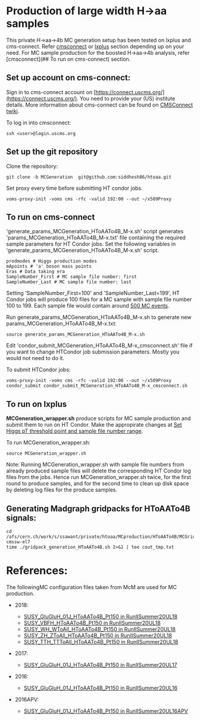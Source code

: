 # Production of large width H->aa samples

This private H->aa->4b MC generation setup has been tested on lxplus and cms-connect. Refer [cmsconnect](#to-run-on-cms-connect) or [lxplus](#to-run-on-lxplus) section depending up on your need. 
For MC sample production for the boosted H->aa->4b analysis, refer  [cmsconnect](## To run on cms-connect) section.

## Set up account on cms-connect:
Sign in to cms-connect account on [https://connect.uscms.org/](https://connect.uscms.org/). You need to provide your (US) institute details. More information about cms-connect can be found on [CMSConnect twiki](https://twiki.cern.ch/twiki/bin/view/CMSPublic/WorkBookCMSConnect).

To log in into cmsconnect:
```
ssh <user>@login.uscms.org
```


## Set up the git repository
Clone the repository:
```
git clone -b MCGeneration  git@github.com:siddhesh86/htoaa.git
```

Set proxy every time before submitting HT condor jobs.
```
voms-proxy-init -voms cms -rfc -valid 192:00 --out ~/x509Proxy
```

## To run on cms-connect
'generate_params_MCGeneration_HToAATo4B_M-x.sh' script generates 'params_MCGeneration_HToAATo4B_M-x.txt' file containing the required sample parameters for HT Condor jobs. Set the following variables in 'generate_params_MCGeneration_HToAATo4B_M-x.sh' script.
```
prodmodes # Higgs production modes
mApoints # 'a' boson mass points
Eras # Data taking era
SampleNumber_First # MC sample file number: first
SampleNumber_Last # MC sample file number: last 
```
Setting 'SampleNumber_First=100' and 'SampleNumber_Last=199', HT Condor jobs will produce 100 files for a MC sample with sample file number 100 to 199. Each sample file would contain around [500 MC events](https://github.com/siddhesh86/htoaa/blob/0b52781cf00c74e50b9923bb647bd801727f08a9/generate_params_MCGeneration_HToAATo4B_M-x.sh#L71-L80). 

Run generate_params_MCGeneration_HToAATo4B_M-x.sh to generate new params_MCGeneration_HToAATo4B_M-x.txt:
```
source generate_params_MCGeneration_HToAATo4B_M-x.sh
```

Edit 'condor_submit_MCGeneration_HToAATo4B_M-x_cmsconnect.sh' file if you want to change HTCondor job submission parameters. Mostly you would not need to do it.

To submit HTCondor jobs:
```
voms-proxy-init -voms cms -rfc -valid 192:00 --out ~/x509Proxy
condor_submit condor_submit_MCGeneration_HToAATo4B_M-x_cmsconnect.sh 
```



## To run on lxplus
**MCGeneration_wrapper.sh** produce scripts for MC sample production and submit them to run on HT Condor. Make the appropirate changes at
[Set Higgs pT threshold point and sample file number range](https://github.com/siddhesh86/htoaa/blob/50d733bfe8790a526f168617b98b51b9e5b8ba4c/MCGeneration_wrapper.sh#L15-L29).


To run MCGeneration_wrapper.sh:
```
source MCGeneration_wrapper.sh
```

Note: Running MCGeneration_wrapper.sh with sample file numbers from already produced sample files will delete the corresponding HT Condor log files from the jobs. Hence run MCGeneration_wrapper.sh twice, for the first round to produce samples, and for the second time to clean up disk space by deleting log files for the produce samples.

## Generating Madgraph gridpacks for HToAATo4B signals:
```
cd /afs/cern.ch/work/s/ssawant/private/htoaa/MCproduction/HToAATo4B/MCGridpacks/genproductions/bin/MadGraph5_aMCatNLO
cmssw-el7
time ./gridpack_generation_HToAATo4B.sh 2>&1 | tee cout_tmp.txt
```


# References:
The followingMC configuration files taken from McM are used for MC production.
- 2018:
  - [SUSY_GluGluH_01J_HToAATo4B_Pt150 in RunIISummer20UL18](https://cms-pdmv-prod.web.cern.ch/mcm/chained_requests?prepid=HIG-chain_RunIISummer20UL18wmLHEGEN_flowRunIISummer20UL18SIM_flowRunIISummer20UL18DIGIPremix_flowRunIISummer20UL18HLT_flowRunIISummer20UL18RECO_flowRunIISummer20UL18MiniAODv2_flowRunIISummer20UL18NanoAODv9-01966&page=0&shown=15)
  - [SUSY_VBFH_HToAATo4B_Pt150 in RunIISummer20UL18](https://cms-pdmv-prod.web.cern.ch/mcm/chained_requests?contains=HIG-RunIISummer20UL18wmLHEGEN-02533&page=0&shown=15)
  - [SUSY_WH_WToAll_HToAATo4B_Pt150 in RunIISummer20UL18](https://cms-pdmv-prod.web.cern.ch/mcm/chained_requests?contains=HIG-RunIISummer20UL18wmLHEGEN-02555&page=0&shown=15)
  - [SUSY_ZH_ZToAll_HToAATo4B_Pt150 in RunIISummer20UL18](https://cms-pdmv-prod.web.cern.ch/mcm/chained_requests?contains=HIG-RunIISummer20UL18wmLHEGEN-02577&page=0&shown=15)
  - [SUSY_TTH_TTToAll_HToAATo4B_Pt150 in RunIISummer20UL18](https://cms-pdmv-prod.web.cern.ch/mcm/chained_requests?contains=HIG-RunIISummer20UL18wmLHEGEN-02599&page=0&shown=15)

- 2017:
  - [SUSY_GluGluH_01J_HToAATo4B_Pt150 in RunIISummer20UL17](https://cms-pdmv-prod.web.cern.ch/mcm/chained_requests?contains=HIG-RunIISummer20UL17wmLHEGEN-02463&page=0&shown=15)
- 2016:
  - [SUSY_GluGluH_01J_HToAATo4B_Pt150 in RunIISummer20UL16](https://cms-pdmv-prod.web.cern.ch/mcm/chained_requests?contains=HIG-RunIISummer20UL16wmLHEGEN-02538&page=0&shown=15)
- 2016APV:
  - [SUSY_GluGluH_01J_HToAATo4B_Pt150 in RunIISummer20UL16APV](https://cms-pdmv-prod.web.cern.ch/mcm/chained_requests?contains=HIG-RunIISummer20UL16wmLHEGENAPV-02022&page=0&shown=15)


